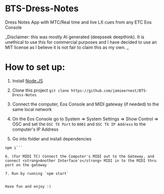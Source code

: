 # BTS-Dress-Notes
Dress Notes App with MTC/Real time and live LX cues from any ETC Eos Console

_Disclaimer: this was mostly AI generated (deepseek deepthink). It is unethical to use this for commercial purposes and I have decided to use an MIT license as I believe it is not fair to claim this as my own. _

# How to set up:

1. Install [Node.JS](https://nodejs.org/en/download)

2. Clone this project `git clone https://github.com/jamieernest/BTS-Dress-Notes`

3. Connect the computer, Eos Console and MIDI gateway (if needed) to the same local network

4. On the Eos Console go to System => System Settings => Show Control => OSC and set the `OSC TX Port` to `8001` and `OSC TX IP Address` to the computer's IP Address

5. Go into folder and install dependencies

```cd BTS-Dress-Notes
npm i```

6. (For MIDI TC) Connect the Computer's MIDI out to the Gateway, and connect <strong>Another Interface's</strong> MIDI in to the MIDI thru port on the gateway

7. Run by running `npm start`


Have fun and enjoy :)